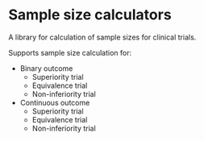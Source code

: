 # Sample size calculators

A library for calculation of sample sizes for clinical trials.

Supports sample size calculation for:

 - Binary outcome
   - Superiority trial
   - Equivalence trial
   - Non-inferiority trial
 - Continuous outcome
   - Superiority trial
   - Equivalence trial
   - Non-inferiority trial
